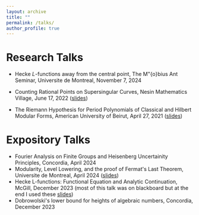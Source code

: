 ```yaml
---
layout: archive
title: ""
permalink: /talks/
author_profile: true
---
```


# Research Talks

* Hecke $L$-functions away from the central point, The M\"{o}bius Ant Seminar, Universite de Montreal, November 7, 2024

* Counting Rational Points on Supersingular Curves, Nesin Mathematics Village, June 17, 2022 ([slides](</talks/FinalPresentation.pdf>))

* The Riemann Hypothesis for Period Polynomials of Classical and Hilbert Modular
Forms, American University of Beirut, April 27, 2021 ([slides](/talks/Thesis-Slides.pdf))

# Expository Talks

* Fourier Analysis on Finite Groups and Heisenberg Uncertainity Principles, Concordia, April 2024
* Modularity, Level Lowering, and the proof of Fermat's Last Theorem, Universite de Montreal, April 2024 ([slides](/talks/FLT.pdf))
* Hecke L-functions: Functional Equation and Analytic Continuation, McGill, December 2023 (most of this talk was on blackboard but at the end I used these [slides](/talks/FunctionalEquation.pdf))
* Dobrowolski's lower bound for heights of algebraic numbers, Concordia, December 2023
